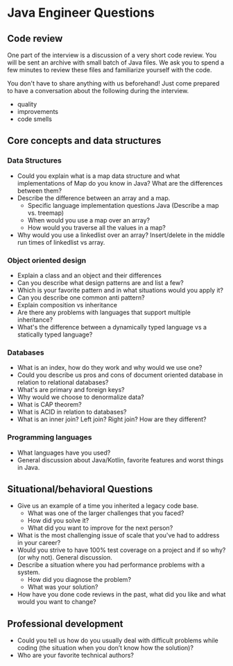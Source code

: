 # Java Engineer Questions

## Code review 

One part of the interview is a discussion of a very short code review. You will be sent an archive with small batch of Java files. We ask you to spend a few minutes to review these files and familiarize yourself with the code. 
    
You don't have to share anything with us beforehand! Just come prepared to have a conversation about the following during the interview. 
- quality
- improvements
- code smells 


## Core concepts and data structures

### Data Structures 

- Could you explain what is a map data structure and what implementations of Map do you know in Java? What are the differences between them?
- Describe the difference between an array and a map. 
    - Specific language implementation questions Java (Describe a map vs. treemap)
    - When would you use a map over an array?
    -  How would you traverse all the values in a map?
- Why would you use a linkedlist over an array? Insert/delete in the middle run times of linkedlist vs array.

### Object oriented design

- Explain a class and an object and their differences
- Can you describe what design patterns are and list a few?
- Which is your favorite pattern and in what situations would you apply it?
- Can you describe one common anti pattern?
- Explain composition vs inheritance
- Are there any problems with languages that support multiple inheritance?
- What's the difference between a dynamically typed language vs a statically typed language?

### Databases

- What is an index, how do they work and why would we use one?
- Could you describe us pros and cons of document oriented database in relation to relational databases?
- What's are primary and foreign keys?
- Why would we choose to denormalize data?
- What is CAP theorem?
- What is ACID in relation to databases?
- What is an inner join? Left join? Right join? How are they different?

### Programming languages

- What languages have you used?
- General discussion about Java/Kotlin, favorite features and worst things in Java.


## Situational/behavioral Questions
- Give us an example of a time you inherited a legacy code base.
    - What was one of the larger challenges that you faced?
    - How did you solve it?
    - What did you want to improve for the next person?
- What is the most challenging issue of scale that you've had to address in your career?
- Would you strive to have 100% test coverage on a project and if so why? (or why not). General discussion.
- Describe a situation where you had performance problems with a system.
    - How did you diagnose the problem?
    - What was your solution?
- How have you done code reviews in the past, what did you like and what would you want to change?


## Professional development
- Could you tell us how do you usually deal with difficult problems while coding (the situation when you don’t know how the solution)?
- Who are your favorite technical authors?
